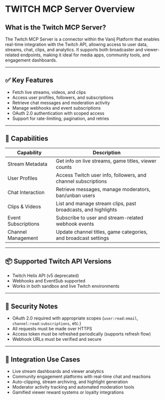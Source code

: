 # TWITCH MCP Server Overview

## What is the Twitch MCP Server?

The Twitch MCP Server is a connector within the Vanij Platform that enables real-time integration with the Twitch API, allowing access to user data, streams, chat, clips, and analytics. It supports both broadcaster and viewer-related endpoints, making it ideal for media apps, community tools, and engagement dashboards.

---

## ✅ Key Features

- Fetch live streams, videos, and clips  
- Access user profiles, followers, and subscriptions  
- Retrieve chat messages and moderation activity  
- Manage webhooks and event subscriptions  
- OAuth 2.0 authentication with scoped access  
- Support for rate-limiting, pagination, and retries  

---

## 🧩 Capabilities

| Capability                 | Description                                                      |
|---------------------------|------------------------------------------------------------------|
| Stream Metadata            | Get info on live streams, game titles, viewer counts             |
| User Profiles              | Access Twitch user info, followers, and channel subscriptions    |
| Chat Interaction           | Retrieve messages, manage moderators, ban/unban users            |
| Clips & Videos             | List and manage stream clips, past broadcasts, and highlights    |
| Event Subscriptions        | Subscribe to user and stream-related webhook events              |
| Channel Management         | Update channel titles, game categories, and broadcast settings   |

---

## 📦 Supported Twitch API Versions

- Twitch Helix API (v5 deprecated)  
- Webhooks and EventSub supported  
- Works in both sandbox and live Twitch environments  

---

## 🔐 Security Notes

- OAuth 2.0 required with appropriate scopes (`user:read:email`, `channel:read:subscriptions`, etc.)  
- All requests must be made over HTTPS  
- Access token must be refreshed periodically (supports refresh flow)  
- Webhook URLs must be verified and secure  

---

## 🔄 Integration Use Cases

- Live stream dashboards and viewer analytics  
- Community engagement platforms with real-time chat and reactions  
- Auto-clipping, stream archiving, and highlight generation  
- Moderator activity tracking and automated moderation tools  
- Gamified viewer reward systems or loyalty integrations  
